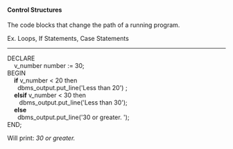 <h4> Control Structures </h4>

The code blocks that change the path of a running program.<br>

Ex. Loops, If Statements, Case Statements
***

DECLARE<br>
&nbsp;&nbsp;&nbsp;&nbsp;v_number number := 30;<br>
BEGIN<br>
&nbsp;&nbsp;&nbsp;&nbsp;<b>if</b> v_number < 20 then<br>
&nbsp;&nbsp;&nbsp;&nbsp;&nbsp;&nbsp;dbms_output.put_line('Less than 20')
;<br>
&nbsp;&nbsp;&nbsp;&nbsp;<b>elsif</b> v_number < 30 then<br>
&nbsp;&nbsp;&nbsp;&nbsp;&nbsp;&nbsp; dbms_output.put_line('Less than 
30');<br>
&nbsp;&nbsp;&nbsp;&nbsp;<b>else</b><br>
&nbsp;&nbsp;&nbsp;&nbsp;&nbsp;&nbsp;dbms_output.put_line('30 or greater.
');<br>
END;<br>

Will print: _30 or greater._